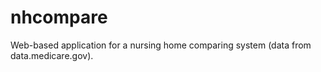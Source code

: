 # nhcompare
Web-based application for a nursing home comparing system (data from data.medicare.gov).
